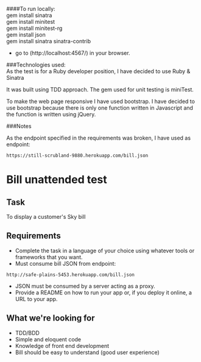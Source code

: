 
####To run locally:  
gem install sinatra  
gem install minitest  
gem install minitest-rg    
gem install json         
gem install sinatra sinatra-contrib
- go to (http://localhost:4567/) in your browser.  

###Technologies used:   
As the test is for a Ruby developer position, I have decided to use Ruby & Sinatra 

It was built using TDD approach. The gem used for unit testing is miniTest.  

To make the web page responsive I have used bootstrap.
I have decided to use bootstrap because there is only one function written in Javascript and the function is written using jQuery. 

###Notes

As the endpoint specified in the requirements was broken, I have used as endpoint:
```
https://still-scrubland-9880.herokuapp.com/bill.json
```

# Bill unattended test

## Task

To display a customer's Sky bill

## Requirements

* Complete the task in a language of your choice using whatever tools or frameworks that you want.
* Must consume bill JSON from endpoint: 
```
http://safe-plains-5453.herokuapp.com/bill.json
```
* JSON must be consumed by a server acting as a proxy.
* Provide a README on how to run your app or, if you deploy it online, a URL to your app. 

## What we're looking for

* TDD/BDD
* Simple and eloquent code
* Knowledge of front end development
* Bill should be easy to understand (good user experience)